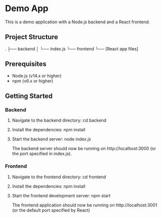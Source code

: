 # Demo App

This is a demo application with a Node.js backend and a React frontend.

## Project Structure

.
├── backend
│   └── index.js
└── frontend
    └── [React app files]

## Prerequisites

- Node.js (v14.x or higher)
- npm (v6.x or higher)

## Getting Started

### Backend

1. Navigate to the backend directory:
    cd backend
    
2. Install the dependencies:
    npm install
    
3. Start the backend server:
    node index.js
    
    The backend server should now be running on http://localhost:3000 (or the port specified in index.js).

### Frontend

1. Navigate to the frontend directory:
    cd frontend
    
2. Install the dependencies:
    npm install
    
3. Start the frontend development server:
    npm start
    
    The frontend application should now be running on http://localhost:3001 (or the default port specified by React)
